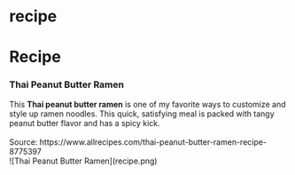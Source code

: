 # recipe
<h1>Recipe</h1>
<h3>Thai Peanut Butter Ramen</h3>
This <strong>Thai peanut butter ramen</strong> is one of my favorite ways to customize and style up ramen noodles. This quick, satisfying meal is packed with tangy peanut butter flavor and has a spicy kick.
<br><br> Source: https://www.allrecipes.com/thai-peanut-butter-ramen-recipe-8775397
<br>![Thai Peanut Butter Ramen](recipe.png)
